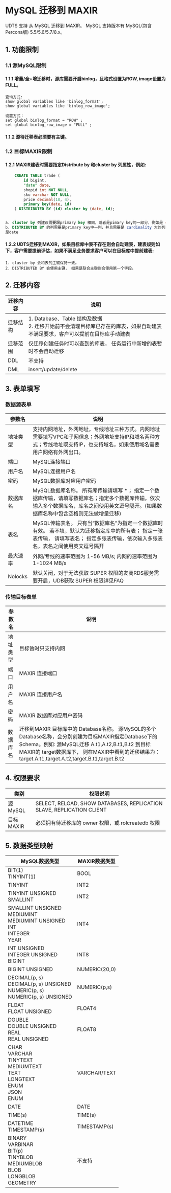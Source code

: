 # MySQL 迁移到 MAXIR
UDTS 支持 从 MySQL 迁移到 MAXIR。
  MySQL 支持版本有 MySQL(包含Percona版) 5.5/5.6/5.7/8.x。
 

## 1. 功能限制

### 1.1 源MySQL限制

#### 1.1.1 增量/全+增迁移时，源库需要开启binlog，且格式设置为ROW, image设置为FULL。

```
查询方式:
show global variables like 'binlog_format';
show global variables like 'binlog_row_image';

设置方式：
set global binlog_format = "ROW" ;
set global binlog_row_image = "FULL" ;
```
#### 1.1.2 源待迁移表必须要有主键。

### 1.2 目标MAXIR限制

#### 1.2.1 MAXIR建表时需要指定Distribute by 和cluster by 列属性，例如:
   
```sql
    CREATE TABLE trade (
        id bigint,
        "date" date,
        shopid int NOT NULL,
        sku varchar NOT NULL,
        price decimal(18, 4),
        primary key(date, id)
    ) DISTRIBUTED BY (id) cluster by (date, id);


a. cluster by 列建议需要跟primary key 相同，或者是pimary key的⼀部分，例如是 date 或者是 {date, id}
b. DISTRIBUTED BY 的列需要是primary key中⼀列，并且需要是 cardinality ⼤的列，在本例中只能是id，不能
是date
```

#### 1.2.2 UDTS迁移到MAXIR，如果目标库中表不存在则会自动建表，建表规则如下，客户需要提前评估，如果不满足业务要求客户可以在目标库中提前建表:

```
1. cluster by 会和表的主键保持一致。
2. DISTRIBUTED BY 会使用主键， 如果是联合主键则会使用第一个字段。
```

## 2. 迁移内容

  
| 迁移内容 | 说明                                                                                                   |
| -------- | ------------------------------------------------------------------------------------------------------ |
| 迁移结构 | 1. Database、Table 结构及数据<br>  2. 迁移开始前不会清理目标库已存在的库表，如果自动建表不满足要求，客户可以提前在目标库手动建表 |
| 迁移范围 | 仅迁移创建任务时可以查到的库表， 任务运行中新增的表暂时不会自动迁移                                    |
| DDL      | 不支持                                                                                                 |
| DML      | insert/update/delete                                                                                   |


## 3. 表单填写

### 数据源表单
  
| 参数名   | 说明                                                                                                                                                                                      |
| -------- | ----------------------------------------------------------------------------------------------------------------------------------------------------------------------------------------- |
| 地址类型 | 支持内网地址，外网地址，专线地址三种方式。内网地址需要填写VPC和子网信息；外网地址支持IP和域名两种方式；专线地址既支持IP，也支持域名，如果使用域名需要用户网络有外网出口。                 |
| 端口     | MySQL连接端口                                                                                                                                                                             |
| 用户名   | MySQL连接用户名                                                                                                                                                                           |
| 密码     | MySQL数据库对应用户密码                                                                                                                                                                   |
| 数据库名 | MySQL数据库名称。 所有库传输请填写 *； 指定一个数据库传输，请填写数据库名；指定多个数据库传输，依次输入多个数据库名，库名之间使用英文逗号隔开。(如果数据库名称中包含空格则无法做增量迁移) |  |
| 表名     | MySQL传输表名。 只有当“数据库名”为指定一个数据库时有效。 若不填，默认为迁移指定库中的所有表； 指定一张表传输， 请填写表名； 指定多张表传输，依次输入多张表名，表名之间使用英文逗号隔开    |
| 最大速率 | 外网/专线的速率范围为 1-56 MB/s; 内网的速率范围为 1-1024 MB/s                                                                                                                             |
| Nolocks  | 默认关闭，对于无法获取 SUPER 权限的友商RDS服务需要开启，UDB获取 SUPER 权限详见FAQ                                                                                                         |


###  传输目标表单
  
| 参数名   | 说明                                                                                                       |
| -------- | ---------------------------------------------------------------------------------------------------------- |
| 地址类型 | 目标暂时只支持内网                                                                                         |
| 端口     | MAXIR 连接端口                                                                                             |
| 用户名   | MAXIR 连接用户名                                                                                           |
| 密码     | MAXIR 数据库对应用户密码                                                                                   |
| 数据库名 | 迁移到MAXIR 目标库中的 Database名称。 源MySQL的多个Database名称，会分别创建为目标MAXIR指定Database下的Schema。例如: 源MySQL迁移 A.t1,A.t2,B.t1,B.t2 到目标MAXIR的 target数据库下， 则在MAXIR中看到的迁移结果为： target.A.t1,target.A.t2,target.B.t1,target.B.t2 |


## 4. 权限要求
  
| 类别      | 权限说明                                                              |
| --------- | --------------------------------------------------------------------- |
| 源MySQL   | SELECT, RELOAD, SHOW DATABASES, REPLICATION SLAVE, REPLICATION CLIENT |
| 目标MAXIR | 必须拥有待迁移库的 owner 权限，或 rolcreatedb 权限                    |


## 5. 数据类型映射
  
<table>
    <thead>
        <tr>
            <th>MySQL数据类型</th>
            <th>MAXIR数据类型</th>
        </tr>
    </thead>
    <tbody>
        <tr>
            <td>BIT(1)<br>TINYINT(1)</td>
            <td>BOOL</td>
        </tr>
        <tr>
            <td>TINYINT</td>
            <td>INT2</td>
        </tr>
        <tr>
            <td>TINYINT UNSIGNED<br>SMALLINT</td>
            <td>INT2</td>
        </tr>
        <tr>
            <td>SMALLINT UNSIGNED<br>MEDIUMINT<br>MEDIUMINT UNSIGNED<br>INT<br>INTEGER<br>YEAR</td>
            <td>INT4</td>
        </tr>
        <tr>
            <td>INT UNSIGNED<br>INTEGER UNSIGNED<br>BIGINT</td>
            <td>INT8</td>
        </tr>
        <tr>
            <td>BIGINT UNSIGNED</td>
            <td>NUMERIC(20,0)</td>
        </tr>
        <tr>
            <td>DECIMAL(p, s) <br>DECIMAL(p, s) UNSIGNED <br>NUMERIC(p, s) <br>NUMERIC(p, s) UNSIGNED</td>
            <td>NUMERIC(p,s)</td>
        </tr>
        <tr>
            <td>FLOAT<br>FLOAT UNSIGNED</td>
            <td>FLOAT4</td>
        </tr>
        <tr>
            <td>DOUBLE<br>DOUBLE UNSIGNED<br>REAL<br>REAL UNSIGNED</td>
            <td>FLOAT8</td>
        </tr>
        <tr>
            <td>CHAR<br>VARCHAR<br>TINYTEXT<br>MEDIUMTEXT<br>TEXT<br>LONGTEXT<br>ENUM<br>JSON<br>ENUM</td>
            <td>VARCHAR/TEXT</td>
        </tr>
        <tr>
            <td>DATE</td>
            <td>DATE</td>
        </tr>
        <tr>
            <td>TIME(s)</td>
            <td>TIME(s)</td>
        </tr>
        <tr>
            <td>DATETIME<br>TIMESTAMP(s)</td>
            <td>TIMESTAMP(s)</td>
        </tr>
        <tr>
            <td>BINARY<br>VARBINAR<br>BIT(p)<br>TINYBLOB<br>MEDIUMBLOB<br>BLOB<br>LONGBLOB <br>GEOMETRY</td>
            <td>不支持</td>
        </tr>
    </tbody>
</table>
